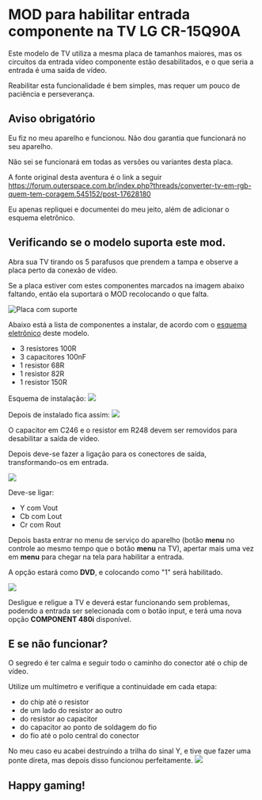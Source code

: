 # MOD para habilitar entrada componente na TV LG CR-15Q90A

Este modelo de TV utiliza a mesma placa de tamanhos maiores, mas os circuitos da entrada vídeo componente estão desabilitados, e o que seria a entrada é uma saída de vídeo.

Reabilitar esta funcionalidade é bem simples, mas requer um pouco de paciência e perseverança.

## Aviso obrigatório

Eu fiz no meu aparelho e funcionou. Não dou garantia que funcionará no seu aparelho.

Não sei se funcionará em todas as versões ou variantes desta placa.

A fonte original desta aventura é o link a seguir https://forum.outerspace.com.br/index.php?threads/converter-tv-em-rgb-quem-tem-coragem.545152/post-17628180

Eu apenas repliquei e documentei do meu jeito, além de adicionar o esquema eletrônico.

## Verificando se o modelo suporta este mod.

Abra sua TV tirando os 5 parafusos que prendem a tampa e observe a placa perto da conexão de vídeo.

Se a placa estiver com estes componentes marcados na imagem abaixo faltando, então ela suportará o MOD recolocando o que falta.

![Placa com suporte](images/placa-com-suporte.jpg)

Abaixo está a lista de componentes a instalar, de acordo com o [esquema eletrônico](files/CP-15q90a.pdf) deste modelo.

- 3 resistores 100R
- 3 capacitores 100nF
- 1 resistor 68R
- 1 resistor 82R
- 1 resistor 150R

Esquema de instalação:
![](images/esquema.jpg)

Depois de instalado fica assim:
![](images/instalados.jpg)

O capacitor em C246 e o resistor em R248 devem ser removidos para desabilitar a saída de vídeo.

Depois deve-se fazer a ligação para os conectores de saída, transformando-os em entrada.

![](images/conectores.jpg)

Deve-se ligar:
- Y com Vout
- Cb com Lout
- Cr com Rout

Depois basta entrar no menu de serviço do aparelho (botão **menu** no controle ao mesmo tempo que o botão **menu** na TV), apertar mais uma vez em **menu** para chegar na tela para habilitar a entrada.

A opção estará como **DVD**, e colocando como "1" será habilitado.

![](images/menu.jpg)

Desligue e religue a TV e deverá estar funcionando sem problemas, podendo a entrada ser selecionada com o botão input, e terá uma nova opção **COMPONENT 480i** disponível.

## E se não funcionar?

O segredo é ter calma e seguir todo o caminho do conector até o chip de vídeo.

Utilize um multímetro e verifique a continuidade em cada etapa:
- do chip até o resistor
- de um lado do resistor ao outro
- do resistor ao capacitor
- do capacitor ao ponto de soldagem do fio
- do fio até o polo central do conector

No meu caso eu acabei destruindo a trilha do sinal Y, e tive que fazer uma ponte direta, mas depois disso funcionou perfeitamente.
![](images/remendo.jpg)


## Happy gaming!
